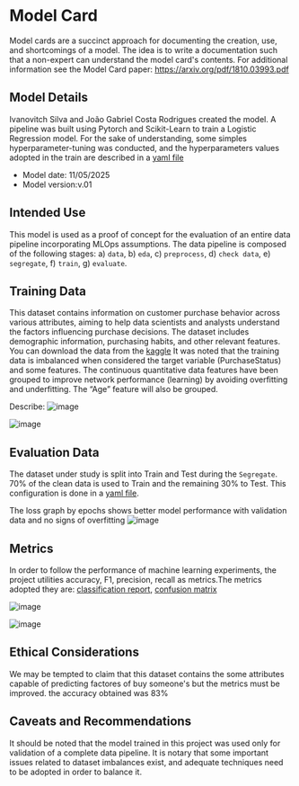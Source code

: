 # Model Card
Model cards are a succinct approach for documenting the creation, use, and shortcomings of a model. The idea is to write a documentation such that a non-expert can understand the model card's contents. For additional information see the Model Card paper: https://arxiv.org/pdf/1810.03993.pdf

## Model Details
Ivanovitch Silva and João Gabriel Costa Rodrigues created the model. A pipeline was built using Pytorch and Scikit-Learn to train a Logistic Regression model. For the sake of understanding, some simples hyperparameter-tuning was conducted, and the hyperparameters values adopted in the train are described in a [yaml file](https://github.com/rodrigues39/UFRN/blob/main/PPGEEC2318/Projeto_01/params.yaml)
* Model date: 11/05/2025
* Model version:v.01

## Intended Use
This model is used as a proof of concept for the evaluation of an entire data pipeline incorporating MLOps assumptions. The data pipeline is composed of the following stages: a) ``data``, b) ``eda``, c) ``preprocess``, d) ``check data``, e) ``segregate``, f) ``train``, g) ``evaluate``.

## Training Data
This dataset contains information on customer purchase behavior across various attributes, aiming to help data scientists and analysts understand the factors influencing purchase decisions. The dataset includes demographic information, purchasing habits, and other relevant features.
You can download the data from the [kaggle](https://www.kaggle.com/datasets/rabieelkharoua/predict-customer-purchase-behavior-dataset)
It was noted that the training data is imbalanced when considered the target variable (PurchaseStatus) and some features.
The continuous quantitative data features have been grouped to improve network performance (learning) by avoiding overfitting and underfitting. The “Age” feature will also be grouped.

Describe: ![image](https://github.com/user-attachments/assets/39afbf26-06f3-4f4b-8e37-e367d520b6c9)


![image](https://github.com/user-attachments/assets/8c4afdf5-a4f1-49ef-a562-df0cd02f11bf)


## Evaluation Data
The dataset under study is split into Train and Test during the ``Segregate``. 70% of the clean data is used to Train and the remaining 30% to Test.  This configuration is done in a [yaml file](https://github.com/rodrigues39/UFRN/blob/main/PPGEEC2318/Projeto_01/params.yaml).


The loss graph by epochs shows better model performance with validation data and no signs of overfitting
![image](https://github.com/user-attachments/assets/afabe384-c4a6-45ae-ad7d-805ac92e515c)


## Metrics
In order to follow the performance of machine learning experiments, the project utilities accuracy, F1, precision, recall as metrics.The metrics adopted they are: [classification report](https://scikitlearn.org/stable/modules/generated/sklearn.metrics.classification_report.html), [confusion matrix](https://scikitlearn.org/stable/modules/generated/sklearn.metrics.confusion_matrix.html)

![image](https://github.com/user-attachments/assets/a7673c72-9158-41f6-99ef-51939a74ba0c)

![image](https://github.com/user-attachments/assets/5a61d34f-7413-44cc-bcd6-aa945343b8bc)



## Ethical Considerations
We may be tempted to claim that this dataset contains the some attributes capable of predicting factores of buy someone's but the metrics must be improved. the accuracy obtained was 83%

## Caveats and Recommendations
It should be noted that the model trained in this project was used only for validation of a complete data pipeline. It is notary that some important issues related to dataset imbalances exist, and adequate techniques need to be adopted in order to balance it.
